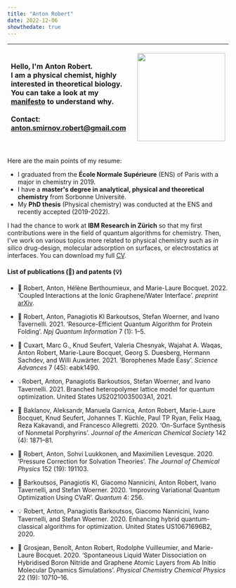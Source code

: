 ```yaml
---
title: "Anton Robert"
date: 2022-12-06
showthedate: true
---
```


|  <p align="left">   Hello, I'm Anton Robert. <br> I am a **physical chemist**, highly interested in **theoretical biology**. <br> You can take a look at my [manifesto](manifesto.md) to understand why. </b> <br> <br> **Contact**: [anton.smirnov.robert@gmail.com](Anton%20Robert.md) </p>   | <p align="left"><img src="http://localhost:1313/images/profil.png" height=200px /></p>     |
|  ---  |  --- |

Here are the main points of my resume: 
- I graduated from the **École Normale Supérieure** (ENS) of Paris with a major in chemistry in 2019.
- I have a **master's degree in analytical, physical and theoretical chemistry** from Sorbonne Université. 
- My **PhD thesis** (Physical chemistry) was conducted at the ENS and recently accepted (2019-2022). 

I had the chance to work at **IBM Research in Zürich** so that my first contributions were in the field of quantum algorithms for chemistry. Then, I've work on various topics more related to physical chemistry such as *in silico* drug-design, molecular adsorption on surfaces, or electrostatics at interfaces. You can download my full <a href="/images/cv_francais_09_22_no_hyperlink.pdf" >CV</a>. 


#### List of publications (📄) and patents (💡)

- 📄 Robert, Anton, Hélène Berthoumieux, and Marie-Laure Bocquet. 2022. ‘Coupled Interactions at the Ionic Graphene/Water Interface’. *preprint* [arXiv](https://doi.org/10.48550/arXiv.2204.0877). 

- 📄 Robert, Anton, Panagiotis Kl Barkoutsos, Stefan Woerner, and Ivano Tavernelli. 2021. ‘Resource-Efficient Quantum Algorithm for Protein Folding’. _Npj Quantum Information_ 7 (1): 1–5.

- 📄 Cuxart, Marc G., Knud Seufert, Valeria Chesnyak, Wajahat A. Waqas, Anton Robert, Marie-Laure Bocquet, Georg S. Duesberg, Hermann Sachdev, and Willi Auwärter. 2021. ‘Borophenes Made Easy’. _Science Advances_ 7 (45): eabk1490.

- 💡Robert, Anton, Panagiotis Barkoutsos, Stefan Woerner, and Ivano Tavernelli. 2021. Branched heteropolymer lattice model for quantum optimization. United States US20210035003A1, 2021. 

- 📄 Baklanov, Aleksandr, Manuela Garnica, Anton Robert, Marie-Laure Bocquet, Knud Seufert, Johannes T. Küchle, Paul TP Ryan, Felix Haag, Reza Kakavandi, and Francesco Allegretti. 2020. ‘On-Surface Synthesis of Nonmetal Porphyrins’. _Journal of the American Chemical Society_ 142 (4): 1871–81.

-  📄 Robert, Anton, Sohvi Luukkonen, and Maximilien Levesque. 2020. ‘Pressure Correction for Solvation Theories’. _The Journal of Chemical Physics_ 152 (19): 191103.

- 📄 Barkoutsos, Panagiotis Kl, Giacomo Nannicini, Anton Robert, Ivano Tavernelli, and Stefan Woerner. 2020. ‘Improving Variational Quantum Optimization Using CVaR’. _Quantum_ 4: 256.

- 💡 Robert, Anton, Panagiotis Barkoutsos, Giacomo Nannicini, Ivano Tavernelli, and Stefan Woerner. 2020. Enhancing hybrid quantum-classical algorithms for optimization. United States US10671696B2, 2020. 

-  📄 Grosjean, Benoît, Anton Robert, Rodolphe Vuilleumier, and Marie-Laure Bocquet. 2020. ‘Spontaneous Liquid Water Dissociation on Hybridised Boron Nitride and Graphene Atomic Layers from Ab Initio Molecular Dynamics Simulations’. _Physical Chemistry Chemical Physics_ 22 (19): 10710–16.




